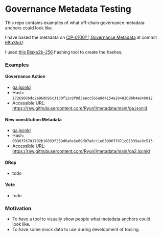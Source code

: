 # Governance Metadata Testing

This repo contains examples of what off-chain governance metadata anchors could look like.

I have based the metadata on [CIP-0100? | Governance Metadata](https://github.com/cardano-foundation/CIPs/pull/556) at commit [68b35d7](https://github.com/cardano-foundation/CIPs/pull/556/).

I used [this Blake2b-256](https://toolkitbay.com/tkb/tool/BLAKE2b_256) hashing tool to create the hashes.

### Examples

#### Governance Action
- [ga.jsonld](./ga.jsonld)
- Hash: `1726900bdc2a06d696c3130f12c8f0d3aecc566a9d4154a2048269bb4a84b012`
- Accessible URL: https://raw.githubusercontent.com/Ryun1/metadata/main/ga.jsonld

#### New constitution Metadata
- [ga.jsonld](./ga2.jsonld)
- Hash: `0330376701702b16803f259d6a6e6e69d87a0cc1e03996f7071c01339ae9c513`
- Accessible URL: https://raw.githubusercontent.com/Ryun1/metadata/main/ga2.jsonld


#### DRep
- todo

#### Vote
- todo

### Motivation
- To have a tool to visually show people what metadata anchors could look like.
- To have some mock data to use during development of tooling.